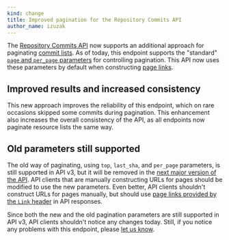 ```yaml
---
kind: change
title: Improved pagination for the Repository Commits API
author_name: izuzak
---
```


The [Repository Commits API](/v3/repos/commits/) now supports an additional approach for paginating [commit lists](/v3/repos/commits/#list-commits-on-a-repository). As of today, this endpoint supports the "standard" [`page` and `per_page` parameters](/v3/#pagination) for controlling pagination. This API now uses these parameters by default when constructing [page links](/v3/#pagination).

## Improved results and increased consistency

This new approach improves the reliability of this endpoint, which on rare occasions skipped some commits during pagination. This enhancement also increases the overall consistency of the API, as all endpoints now paginate resource lists the same way.

## Old parameters still supported

The old way of paginating, using `top`, `last_sha`, and `per_page` parameters, is still supported in API v3, but it will be removed in the [next major version of the API](https://developer.github.com/v3/versions/#v3-deprecations). API clients that are manually constructing URLs for pages should be modified to use the new parameters. Even better, API clients shouldn't construct URLs for pages manually, but should use [page links provided by the `Link` header](/guides/traversing-with-pagination/) in API responses.

Since both the new and the old pagination parameters are still supported in API v3, API clients shouldn't notice any changes today. Still, if you notice any problems with this endpoint, please [let us know](https://github.com/contact?form%5Bsubject%5D=API:+Commits+pagination+improvements).
